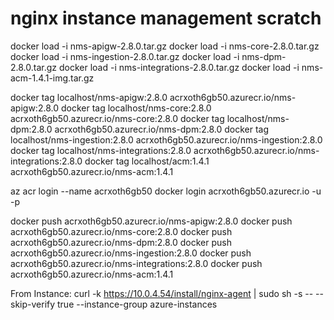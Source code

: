 # nginx instance management scratch

docker load -i nms-apigw-2.8.0.tar.gz
docker load -i nms-core-2.8.0.tar.gz  
docker load -i nms-ingestion-2.8.0.tar.gz
docker load -i nms-dpm-2.8.0.tar.gz
docker load -i nms-integrations-2.8.0.tar.gz
docker load -i nms-acm-1.4.1-img.tar.gz

docker tag localhost/nms-apigw:2.8.0 acrxoth6gb50.azurecr.io/nms-apigw:2.8.0
docker tag localhost/nms-core:2.8.0 acrxoth6gb50.azurecr.io/nms-core:2.8.0
docker tag localhost/nms-dpm:2.8.0 acrxoth6gb50.azurecr.io/nms-dpm:2.8.0
docker tag localhost/nms-ingestion:2.8.0 acrxoth6gb50.azurecr.io/nms-ingestion:2.8.0
docker tag localhost/nms-integrations:2.8.0 acrxoth6gb50.azurecr.io/nms-integrations:2.8.0
docker tag localhost/acm:1.4.1 acrxoth6gb50.azurecr.io/nms-acm:1.4.1

az acr login --name acrxoth6gb50
docker login acrxoth6gb50.azurecr.io -u <username> -p <password>

docker push acrxoth6gb50.azurecr.io/nms-apigw:2.8.0
docker push acrxoth6gb50.azurecr.io/nms-core:2.8.0
docker push acrxoth6gb50.azurecr.io/nms-dpm:2.8.0
docker push acrxoth6gb50.azurecr.io/nms-ingestion:2.8.0
docker push acrxoth6gb50.azurecr.io/nms-integrations:2.8.0
docker push acrxoth6gb50.azurecr.io/nms-acm:1.4.1


From Instance:
curl -k https://10.0.4.54/install/nginx-agent | sudo sh -s -- --skip-verify true --instance-group azure-instances